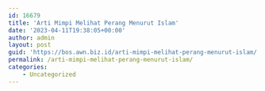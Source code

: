 ```yaml
---
id: 16679
title: 'Arti Mimpi Melihat Perang Menurut Islam'
date: '2023-04-11T19:38:05+00:00'
author: admin
layout: post
guid: 'https://bos.awn.biz.id/arti-mimpi-melihat-perang-menurut-islam/'
permalink: /arti-mimpi-melihat-perang-menurut-islam/
categories:
    - Uncategorized
---
```


